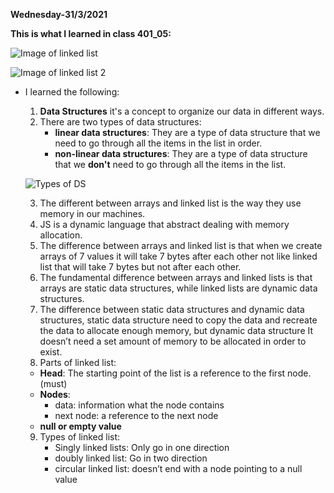 **Wednesday-31/3/2021**

**This is what I learned in class 401_05:**

![Image of linked list](https://miro.medium.com/max/953/1*iiEWrP2IznA6HbmuIdK0lQ.png)

![Image of linked list 2](https://image.slidesharecdn.com/singlelinkedlist-100513043540-phpapp01/95/single-linked-list-1-728.jpg?cb=1564668339)

* I learned the following:

  1. **Data Structures** it's a concept to organize our data in different ways.
  2. There are two types of data structures:
      - **linear data structures**: They are a type of data structure that we need to go through all the items in the list in order.
      - **non-linear data structures**: They are a type of data structure that we **don't** need to go through all the items in the list.

  ![Types of DS](https://miro.medium.com/max/875/1*Xokk6XOjWyIGCBujkJsCzQ.jpeg)

  3. The different between arrays and linked list is the way they use memory in our machines.
  4. JS is a dynamic language that abstract dealing with memory allocation.
  5. The difference between arrays and linked list is that when we create arrays of 7 values it will take 7 bytes after each other not like linked list that will take 7 bytes but not after each other.
  6. The fundamental difference between arrays and linked lists is that arrays are static data structures, while linked lists are dynamic data structures.
  7. The difference between static data structures and dynamic data structures, static data structure need to copy the data and recreate the data to allocate enough memory,  but dynamic data structure It doesn’t need a set amount of memory to be allocated in order to exist.
  8. Parts of linked list:
    - **Head**: The starting point of the list is a reference to the first node.(must)
    - **Nodes**:
        - data: information what the node contains
        - next node: a reference to the next node
    - **null or empty value**
  9. Types of linked list:
       - Singly linked lists: Only go in one direction
       - doubly linked list: Go in two direction
       - circular linked list: doesn’t end with a node pointing to a null value